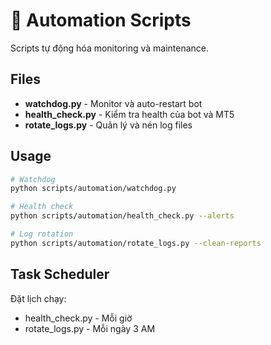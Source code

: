 # 🤖 Automation Scripts

Scripts tự động hóa monitoring và maintenance.

## Files

- **watchdog.py** - Monitor và auto-restart bot
- **health_check.py** - Kiểm tra health của bot và MT5
- **rotate_logs.py** - Quản lý và nén log files

## Usage

```bash
# Watchdog
python scripts/automation/watchdog.py

# Health check
python scripts/automation/health_check.py --alerts

# Log rotation
python scripts/automation/rotate_logs.py --clean-reports
```

## Task Scheduler

Đặt lịch chạy:
- health_check.py - Mỗi giờ
- rotate_logs.py - Mỗi ngày 3 AM
